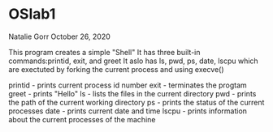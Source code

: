 # OSlab1

Natalie Gorr
October 26, 2020

 This program creates a simple "Shell"
 It has three built-in commands:printid, exit, and greet
 It aslo has ls, pwd, ps, date, lscpu which are exectuted by forking
 the current process and using execve()

 printid - prints current process id number
 exit - terminates the progtam
 greet - prints "Hello"
 ls - lists the files in the current directory
 pwd - prints the path of the current working directory
 ps - prints the status of the current processes
 date - prints current date and time
 lscpu - prints information about the current processes of the machine